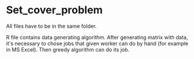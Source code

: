 # Set_cover_problem

All files have to be in the same folder.

R file contains data generating algorithm.
After generating matrix with data, it's necessary to chose jobs that given worker can do by hand (for example in MS Excel).
Then greedy algorithm can do its job.

